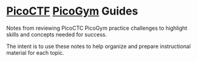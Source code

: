 # [PicoCTF](https://picoctf.org/) [PicoGym](https://play.picoctf.org/practice) Guides

Notes from reviewing PicoCTC PicoGym practice challenges to highlight skills and concepts needed for success.

The intent is to use these notes to help organize and prepare instructional
material for each topic.